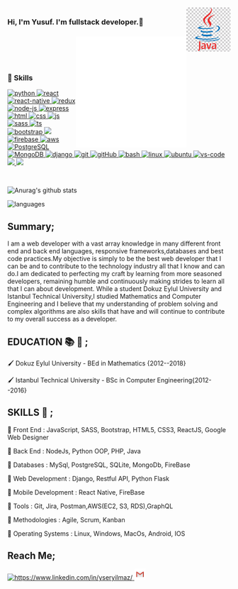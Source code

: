 <img align="right" src="https://github.com/eryilmazysf/eryilmazysf/blob/main/Webp.net-gifmaker.gif" alt="tools" width="100" height="100" align="right" style="max-width:100%;">

<h3 class="animate__animated animate__bounce">Hi, I'm Yusuf. I'm fullstack developer.👋<h3/>

<img src="https://github.com/zahirekrem09/zahirekrem09/blob/master/animation_500_kd7ngokt.gif?raw=true" alt="react-gif" width="250" height="250" align="right" style="max-width:100%;">
<img src="https://camo.githubusercontent.com/ecdf091dc9f099a6db3e61242963a3a5412ae6a8/687474703a2f2f696d672e736869656c64732e696f2f62616467652f746563682d737461636b2d3036393066612e7376673f7374796c653d666c6174" alt="" data-canonical-src="http://img.shields.io/badge/tech-stack-0690fa.svg?style=flat" style="max-width:100%;">
<br/>
<br><br>

###  🚀 Skills

<p>
 <a href="#" target="_blank"> <img src="https://www.python.org/static/img/python-logo.png" alt="python" width="150"/> </a>  
 <a href="#" target="_blank"> <img src="https://cdn.icon-icons.com/icons2/2415/PNG/512/react_original_wordmark_logo_icon_146375.png" alt="react" width="50"/> </a> 
 <a href="#" target="_blank"> <img src="https://www.futuremind.com/m/articles/none/react_native_vs_native_apps.png" alt="react-native" width="175" height="50"/> </a> 
 <a href="#" target="_blank"> <img src="https://upload.wikimedia.org/wikipedia/commons/4/49/Redux.png" alt="redux" height="50"/> </a> 
 <a href="#" target="_blank"> <img src="https://cdn.icon-icons.com/icons2/2415/PNG/512/nodejs_original_logo_icon_146411.png" alt="node-js" height="50"/> </a> 
 <a href="#" target="_blank"> <img src="https://miro.medium.com/max/875/0*r1BTGwo9cd8IGNQQ.jpeg" alt="express" height="50" /> </a> 
 <a href="#" target="_blank"> <img src="https://cdn-icons-png.flaticon.com/512/919/919827.png" alt="html" height="50"/> </a> 
 <a href="#" target="_blank"> <img src="https://cdn-icons-png.flaticon.com/512/919/919826.png" alt="css" height="50"/> </a> 
 <a href="#" target="_blank"> <img src="https://cdn.icon-icons.com/icons2/2108/PNG/512/javascript_icon_130900.png" alt="js" height="50"/> </a> 
 <a href="#" target="_blank"> <img src="https://cdn.iconscout.com/icon/free/png-256/sass-13-1175092.png" alt="sass" height="50"/> </a> 
 <a href="#" target="_blank"> <img src="https://cdn-icons-png.flaticon.com/512/919/919832.png" alt="ts" height="50"/> </a> 
 <a href="#" target="_blank"> <img src="https://cdn.icon-icons.com/icons2/2415/PNG/512/bootstrap_plain_wordmark_logo_icon_146620.png" alt="bootstrap" height="50"/> </a> 
 <a href="#" target="_blank"> <img src="https://res.cloudinary.com/practicaldev/image/fetch/s--IwFcphyV--/c_imagga_scale,f_auto,fl_progressive,h_900,q_auto,w_1600/https://thepracticaldev.s3.amazonaws.com/i/vb6ai56xqgpc0bcfn92y.png" height="40"/> </a> 
 <!-- <a href="#" target="_blank"> <img src="https://www.vectorlogo.zone/logos/oracle/oracle-ar21.svg" alt="oracle" height="40"/> </a>  -->
 <a href="#" target="_blank"> <img src="https://www.vectorlogo.zone/logos/firebase/firebase-icon.svg" alt="firebase" height="50"/> </a>
 <a href="#" target="_blank"> <img src="https://assets.ubuntu.com/v1/83ff4203-awshp-strip-customers.png" alt="aws" height="60"/> </a>
 <!-- <a href="#" target="_blank"> <img src="https://cdn.icon-icons.com/icons2/2415/PNG/512/mysql_original_wordmark_logo_icon_146417.png" alt="MySQL" height="50"/> </a>  -->
 <a href="#" target="_blank"> <img src="https://www.vectorlogo.zone/logos/postgresql/postgresql-ar21.svg" alt="PostgreSQL" height="50"/> </a> 
 <a href="#" target="_blank"> <img src="https://www.vectorlogo.zone/logos/mongodb/mongodb-ar21.svg" alt="MongoDB" height="50"/> </a> 
 <!-- <a href="#" target="_blank"> <img src="https://www.vectorlogo.zone/logos/mariadb/mariadb-ar21.svg" alt="MariaDB" height="50"/> </a>  -->
 <a href="#" target="_blank"> <img src="https://cdn.icon-icons.com/icons2/2415/PNG/512/django_plain_logo_icon_146558.png" alt="django" height="70"/> </a> 
 <a href="#" target="_blank"> <img src="https://www.vectorlogo.zone/logos/git-scm/git-scm-icon.svg" alt="git" height="50"/> </a> 
 <a href="#" target="_blank"> <img src="https://1000logos.net/wp-content/uploads/2021/05/GitHub-logo.png" alt="gitHub" height="50"/> </a> 
 <a href="#" target="_blank"> <img src="https://www.vectorlogo.zone/logos/gnu_bash/gnu_bash-icon.svg" alt="bash" height="50"/> </a> 
 <a href="#" target="_blank"> <img src="https://upload.wikimedia.org/wikipedia/commons/thumb/3/35/Tux.svg/225px-Tux.svg.png" alt="linux" height="60"/> </a> 
 <a href="#" target="_blank"> <img src="https://res.cloudinary.com/canonical/image/fetch/f_auto,q_auto,fl_sanitize,w_60,h_60/https://assets.ubuntu.com/v1/cb3ecebb-picto-ubuntu.svg" alt="ubuntu" height="50"/> </a> 
 <!-- <a href="#" target="_blank"> <img src="https://deshmukhsuraj.files.wordpress.com/2016/07/home-kali-slider-1.png?w=768&h=575" alt="kali" height="50"/> </a>  -->
 <a href="#" target="_blank"> <img src="https://user-images.githubusercontent.com/674621/71187801-14e60a80-2280-11ea-94c9-e56576f76baf.png" alt="vs-code" height="50"/> </a> 
 <!-- <a href="#" target="_blank"> <img src="https://cdn.icon-icons.com/icons2/1381/PNG/512/sublimetext_94866.png" alt="sublime-text" height="45"/> </a>  -->
 <a href="#" target="_blank"> <img src="https://img.shields.io/badge/jira-1e90ff.svg?&style=for-the-badge&logo=jira&logoColor=white" height="40"/> </a>
 <a href="#" target="_blank"> <img src="https://yt3.ggpht.com/ytc/AAUvwnhZtcTvJEkvuZMdTzjhPLvZGIQSo9nel4btx7j9rg=s900-c-k-c0x00ffffff-no-rj" height="45"/> </a>
</p>
<br>




![Anurag's github stats](https://github-readme-stats.vercel.app/api?username=eryilmazysf&show_icons=true&theme=tokyonight)
<p align="left"><img src="https://github-readme-stats.vercel.app/api/top-langs/?username=eryilmazysf&theme=chartreuse-dark&layout=compact" alt="languages" width="50%"></p>

##  Summary; 

I am a web developer with a vast array knowledge in many different front end and back end languages, responsive frameworks,databases and best code practices.My objective is simply to be the best web developer that I can be and to contribute to the technology industry all that I know and can do.I am dedicated to perfecting my craft by learning from more seasoned developers, remaining humble and continuously making strides to learn all that I can about development. While a student Dokuz Eylul University and Istanbul Technical University,I studied Mathematics and Computer Engineering and I believe that my understanding of problem solving and complex algorithms are also skills that have and will continue to contribute to my overall success as a developer. 

## EDUCATION 📚 📖 ;

🖌  Dokuz Eylul University - BEd in Mathematics {2012--2018}

🖌  Istanbul Technical University - BSc in Computer Engineering{2012--2016}

## SKILLS 🚀 ;

  💊 Front End : JavaScript, SASS, Bootstrap, HTML5, CSS3, ReactJS, Google Web Designer
   
  💊 Back End : NodeJs, Python OOP, PHP, Java
   
  💊 Databases : MySql, PostgreSQL, SQLite, MongoDb, FireBase
   
  💊 Web Development : Django, Restful API, Python Flask
   
  💊 Mobile Development : React Native, FireBase
   
  💊 Tools : Git, Jira, Postman,AWS(EC2, S3, RDS),GraphQL
   
  💊 Methodologies : Agile, Scrum, Kanban
   
  💊 Operating Systems : Linux, Windows, MacOs, Android, IOS



## Reach Me;
<a href="https://www.linkedin.com/in/yseryilmaz/" target="_blank">
    <img src="https://img.shields.io/badge/%20-linkedin-0072b1" alt="https://www.linkedin.com/in/yseryilmaz/">
</a>

<a href="mailto:yusuferyilmaz1819@gmail.com" target="_blank">
    <img src="https://github.com/eryilmazysf/eryilmazysf/blob/main/gmail.jpg"  width="25" height="25" alt="mailto:yusuferyilmaz1819@gmail.com">
</a>


